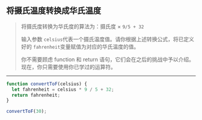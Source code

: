 ## 将摄氏温度转换成华氏温度

> 将摄氏度转换为华氏度的算法为：摄氏度 × `9/5 + 32`
>
> 输入参数 `celsius`代表一个摄氏温度值。请你根据上述转换公式，将已定义好的 `fahrenheit`变量赋值为对应的华氏温度的值。
>
> 你不需要顾虑 function 和 return 语句，它们会在之后的挑战中予以介绍。现在，你只需要使用你已学过的运算符。

---

```js
function convertToF(celsius) {
  let fahrenheit = celsius * 9 / 5 + 32;
  return fahrenheit;
}

convertToF(30);
```

